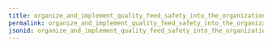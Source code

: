 ```yaml
---
title: organize_and_implement_quality_feed_safety_into_the_organization
permalink: organize_and_implement_quality_feed_safety_into_the_organization.html
jsonid: organize_and_implement_quality_feed_safety_into_the_organization
---
```

